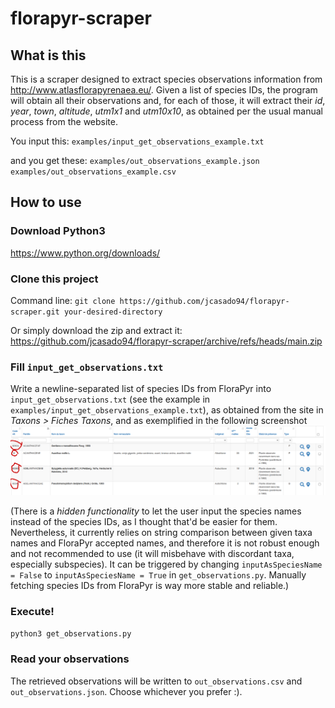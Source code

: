# florapyr-scraper

## What is this

This is a scraper designed to extract species observations information from http://www.atlasflorapyrenaea.eu/. Given a list of species IDs, the program will obtain all their observations and, for each of those, it will extract their _id_, _year_, _town_, _altitude_, _utm1x1_ and _utm10x10_, as obtained per the usual manual process from the website.

You input this:
`examples/input_get_observations_example.txt`

and you get these:
`examples/out_observations_example.json`
`examples/out_observations_example.csv`


## How to use

### Download Python3
https://www.python.org/downloads/

### Clone this project
Command line: `git clone https://github.com/jcasado94/florapyr-scraper.git your-desired-directory`

Or simply download the zip and extract it: https://github.com/jcasado94/florapyr-scraper/archive/refs/heads/main.zip

### Fill `input_get_observations.txt`
Write a newline-separated list of species IDs from FloraPyr into `input_get_observations.txt` (see the example in `examples/input_get_observations_example.txt`), as obtained from the site in *Taxons > Fiches Taxons*, and as exemplified in the following screenshot
![How to obtain species IDs](./images/speciesIDs.png)

(There is a _hidden functionality_ to let the user input the species names instead of the species IDs, as I thought that'd be easier for them. Nevertheless, it currently relies on string comparison between given taxa names and FloraPyr accepted names, and therefore it is not robust enough and not recommended to use (it will misbehave with discordant taxa, especially subspecies). It can be triggered by changing `inputAsSpeciesName = False` to `inputAsSpeciesName = True` in `get_observations.py`. Manually fetching species IDs from FloraPyr is way more stable and reliable.)

### Execute!
`python3 get_observations.py`

### Read your observations
The retrieved observations will be written to `out_observations.csv` and `out_observations.json`. Choose whichever you prefer :).